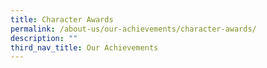 ```yaml
---
title: Character Awards
permalink: /about-us/our-achievements/character-awards/
description: ""
third_nav_title: Our Achievements
---
```

